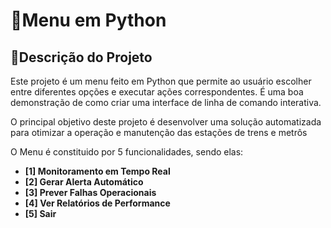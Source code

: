 # 💎Menu em Python

## 📝Descrição do Projeto

Este projeto é um menu feito em Python que permite ao usuário escolher entre diferentes opções e executar ações correspondentes. 
É uma boa demonstração de como criar uma interface de linha de comando interativa.

O principal objetivo deste projeto é desenvolver uma solução automatizada para otimizar a operação e manutenção das estações de trens e metrôs

O Menu é constituido por 5 funcionalidades, sendo elas:
- **[1] Monitoramento em Tempo Real**
- **[2] Gerar Alerta Automático**
- **[3] Prever Falhas Operacionais**
- **[4] Ver Relatórios de Performance**
- **[5] Sair**
